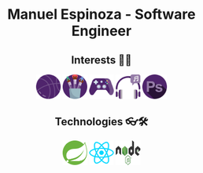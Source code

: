 
<h1 align="center">
Manuel Espinoza - Software Engineer 
</h1>

<h2 align="center">
Interests 🤠👾
</h2>

<!-- ![](resources/interests/basketball-ball.svg | width=100) -->
<p align="center">
  <img src="resources/interests/basketball-ball.svg" width="50" height="50" />
  <img src="resources/interests/brush.svg" width="50" height="50" />
  <img src="resources/interests/gamepad.svg" width="50" height="50" />
  <img src="resources/interests/headphones.svg" width="50" height="50" />
  <img src="resources/interests/photoshop.svg" width="50" height="50" />
</p>

<h2 align="center">
Technologies 👓🛠
</h2>

<p align="center">
  <img src="resources/technologies/spring-boot.svg" width="50" height="50" />
  <img src="resources/technologies/react.svg" width="50" height="50" />
  <img src="resources/technologies/node-js.svg" width="50" height="50" />
</p>
